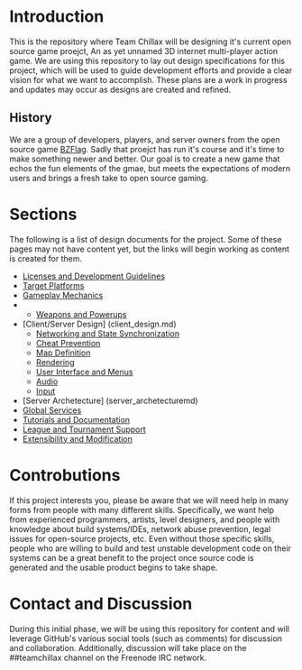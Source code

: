 # Introduction
This is the repository where Team Chillax will be designing it's current open source game proejct, An as yet unnamed 3D internet multi-player action game. We are using this repository to lay out design specifications for this project, which will be used to guide development efforts and provide a clear vision for what we want to accomplish. These plans are a work in progress and updates may occur as designs are created and refined.

## History
We are a group of developers, players, and server owners from the open source game [BZFlag](http://bzflag.org). Sadly that proejct has run it's course and it's time to make something newer and better. Our goal is to create a new game that echos the fun elements of the gmae, but meets the expectations of modern users and brings a fresh take to open source gaming.

# Sections

The following is a list of design documents for the project. Some of these pages may not have content yet, but the links will begin working as content is created for them.

- [Licenses and Development Guidelines](licenses_and_development_guidelines.md)
- [Target Platforms](target_platforms.md)
- [Gameplay Mechanics](gameplay_mechanics.md)
-   - [Weapons and Powerups](weapons_and_powerups.md)
- [Client/Server Design] (client_design.md)
  - [Networking and State Synchronization](networking_and_state_synchronization.md)
  - [Cheat Prevention](cheat_prevention.md)
  - [Map Definition](mapping.md)
  - [Rendering](rendering.md)
  - [User Interface and Menus](user_interface_and_menus.md)
  - [Audio](audio.md)
  - [Input](input.md)
-   [Server Archetecture] (server_archetecturemd) 
- [Global Services](global_services.md)
- [Tutorials and Documentation](tutorials_and_docs.md)
- [League and Tournament Support](league_and_tournament_support.md)
- [Extensibility and Modification](extensibility.md)


# Controbutions

If this project interests you, please be aware that we will need help in many forms from people with many different skills. Specifically, we want help from experienced programmers, artists, level designers, and people with knowledge about build systems/IDEs, network abuse prevention, legal issues for open-source projects, etc. Even without those specific skills, people who are willing to build and test unstable development code on their systems can be a great benefit to the project once source code is generated and the usable product begins to take shape.

# Contact and Discussion

During this initial phase, we will be using this repository for content and will leverage GitHub's various social tools (such as comments) for discussion and collaboration. Additionally, discussion will take place on the ##teamchillax channel on the Freenode IRC network.

